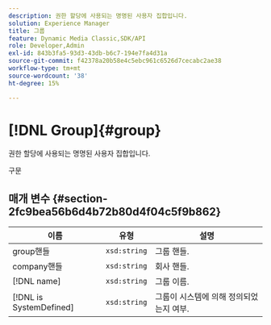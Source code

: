 ```yaml
---
description: 권한 할당에 사용되는 명명된 사용자 집합입니다.
solution: Experience Manager
title: 그룹
feature: Dynamic Media Classic,SDK/API
role: Developer,Admin
exl-id: 843b3fa5-93d3-43db-b6c7-194e7fa4d31a
source-git-commit: f42378a20b58e4c5ebc961c6526d7cecabc2ae38
workflow-type: tm+mt
source-wordcount: '38'
ht-degree: 15%

---
```


# [!DNL Group]{#group}

권한 할당에 사용되는 명명된 사용자 집합입니다.

구문

## 매개 변수 {#section-2fc9bea56b6d4b72b80d4f04c5f9b862}

| 이름 | 유형 | 설명 |
|---|---|---|
| group핸들 | `xsd:string` | 그룹 핸들. |
| company핸들 | `xsd:string` | 회사 핸들. |
| [!DNL name] | `xsd:string` | 그룹 이름. |
| [!DNL is SystemDefined] | `xsd:string` | 그룹이 시스템에 의해 정의되었는지 여부. |

